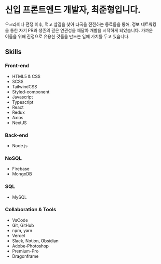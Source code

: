 # 신입 프론트엔드 개발자, 최준형입니다.

우크라이나 전쟁 이후, 먹고 살길을 찾아 타국을 전전하는 동료들을 통해, 정보 네트워킹을 통한 자기 PR과 생존의 깊은 연관성을 깨달아 개발을 시작하게 되었습니다. 가까운 이들을 위해 진정으로 유용한 것들을 만드는 일에 가치를 두고 있습니다.

## Skills

### Front-end
- HTML5 & CSS
- SCSS
- TailwindCSS
- Styled-component
- Javascript
- Typescript
- React
- Redux
- Axios
- NextJS

### Back-end
- Node.js

### NoSQL
- Firebase
- MongoDB

### SQL
- MySQL

### Collaboration & Tools
- VsCode
- Git, GitHub
- npm, yarn
- Vercel
- Slack, Notion, Obsidian
- Adobe-Photoshop
- Premium-Pro
- Dragonframe
